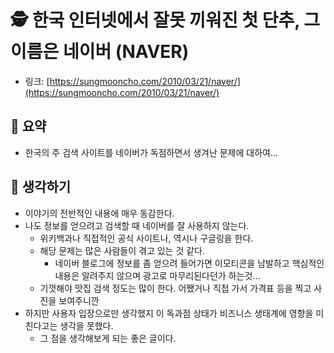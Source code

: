 # 🕵️ 한국 인터넷에서 잘못 끼워진 첫 단추, 그 이름은 네이버 (NAVER)

- 링크: [https://sungmooncho.com/2010/03/21/naver/](https://sungmooncho.com/2010/03/21/naver/)

## 📝 요약 
- 한국의 주 검색 사이트를 네이버가 독점하면서 생겨난 문제에 대하여...


## 🤔 생각하기 
- 이야기의 전반적인 내용에 매우 동감한다.
- 나도 정보를 얻으려고 검색할 때 네이버를 잘 사용하지 않는다.  
  - 위키백과나 직접적인 공식 사이트나, 역시나 구글링을 한다.
  - 해당 문제는 많은 사람들이 겪고 있는 것 같다.
    - 네이버 블로그에 정보를 좀 얻으려 들어가면 이모티콘을 남발하고 핵심적인 내용은 알려주지 않으며 광고로 마무리된다던가 하는것...
  - 기껏해야 맛집 검색 정도는 많이 한다. 어쨌거나 직접 가서 가격표 등을 찍고 사진을 보여주니깐 
- 하지만 사용자 입장으로만 생각했지 이 독과점 상태가 비즈니스 생태계에 영향을 미친다고는 생각을 못했다.
  - 그 점을 생각해보게 되는 좋은 글이다.  
